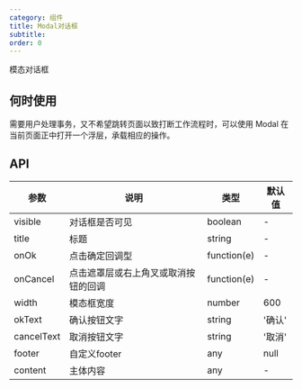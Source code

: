 ```yaml
---
category: 组件
title: Modal对话框
subtitle:
order: 0
---
```


模态对话框

## 何时使用

需要用户处理事务，又不希望跳转页面以致打断工作流程时，可以使用 Modal 在当前页面正中打开一个浮层，承载相应的操作。


## API


| 参数       | 说明                                 | 类型        | 默认值 |
| ---------- | ------------------------------------ | ----------- | ------ |
| visible    | 对话框是否可见                       | boolean     | -      |
| title      | 标题                                 | string      | -      |
| onOk       | 点击确定回调型                       | function(e) | -      |
| onCancel   | 点击遮罩层或右上角叉或取消按钮的回调 | function(e) | -      |
| width      | 模态框宽度                           | number      | 600    |
| okText     | 确认按钮文字                         | string      | '确认' |
| cancelText | 取消按钮文字                         | string      | '取消' |
| footer     | 自定义footer                         | any         | null   |
| content    | 主体内容                             | any         | -      |


<style>
[id^="components-button-demo-"] .ant-btn {
  margin-right: 8px;
  margin-bottom: 12px;
}
[id^="components-button-demo-"] .ant-btn-group > .ant-btn {
  margin-right: 0;
}
</style>
